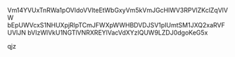 Vm14YVUxTnRWa1pOVldoVVlteEtWbGxyVm5kVmJGcHlWV3RPVlZKclZqVlVW
bEpUWVcxS1NHUXpjRlpTCmJFWXpWWHBDVDJSV1pIUmtSM1JXQ2xaRVFUVlJN
bVIzWlVkU1NGTlVNRXREYlVacVdXYzlQUW9LZDJ0dgoKeG5x

qjz